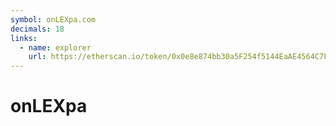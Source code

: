 ```yaml
---
symbol: onLEXpa.com
decimals: 18
links:
  - name: explorer
    url: https://etherscan.io/token/0x0e8e874bb30a5F254f5144EaAE4564C7F73fAbeD
---
```


# onLEXpa
